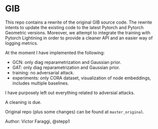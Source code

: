 # GIB

This repo contains a rewrite of the original GIB source code. The rewrite intents to update the existing code to the latest Pytorch and Pytorch Geometric versions. Moreover, we attempt to integrate the training with Pytorch Lightining in order to provide a cleaner API and an easier way of logging metrics.

At the moment I have implemented the following:

* GCN: only diag reparametrization and Gaussian prior.
* GAT: only diag reparametrization and Gaussian prior.
* training: no adversarial attack.
* experiments: only CORA dataset, visualization of node embeddings, includes multiple baselines. 

I have purposely left out everything related to adversial attacks.

A cleaning is due.

Original repo (plus some changes) can be found at `master_original`.

Author:
Victor Faraggi, @stepp1
